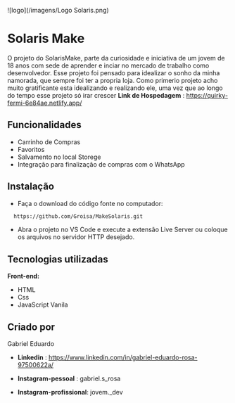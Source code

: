 
![logo](/imagens/Logo Solaris.png)

# Solaris Make
O projeto do SolarisMake, parte da curiosidade e iniciativa de um jovem de 18 anos com sede de aprender e inciar no mercado de trabalho como 
desenvolvedor.
Esse projeto foi pensado para idealizar o sonho da minha namorada, que sempre foi ter a propria loja.
Como primerio projeto acho muito gratificante esta idealizando e realizando ele, uma vez que ao longo do tempo esse projeto só irar crescer
**Link de Hospedagem** : https://quirky-fermi-6e84ae.netlify.app/

## Funcionalidades

- Carrinho de Compras
- Favoritos
- Salvamento no local Storege
- Integração para finalização de compras com o WhatsApp



## Instalação

- Faça o download do código fonte no computador:

```bash
  https://github.com/Groisa/MakeSolaris.git
```
- Abra o projeto no VS Code e execute a extensão Live Server ou coloque os arquivos no servidor HTTP desejado.
## Tecnologias utilizadas

**Front-end:** 
- HTML
- Css 
- JavaScript Vanila



## Criado por
Gabriel Eduardo 

- **Linkedin** : https://www.linkedin.com/in/gabriel-eduardo-rosa-97500622a/

- **Instagram-pessoal** : gabriel.s_rosa
- **Instagram-profissional**: jovem._dev


